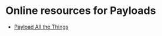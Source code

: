 # Online resources for Payloads
* [Payload All the Things](https://github.com/swisskyrepo/PayloadsAllTheThings)
